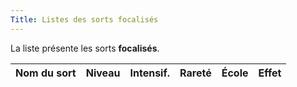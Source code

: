 ```yaml
---
Title: Listes des sorts focalisés
---
```

La liste présente les sorts **focalisés**.

| Nom du sort | Niveau | Intensif. | Rareté | École | Effet |
|:------------|:------:|:---------:|:------:|:-----:|:------|
